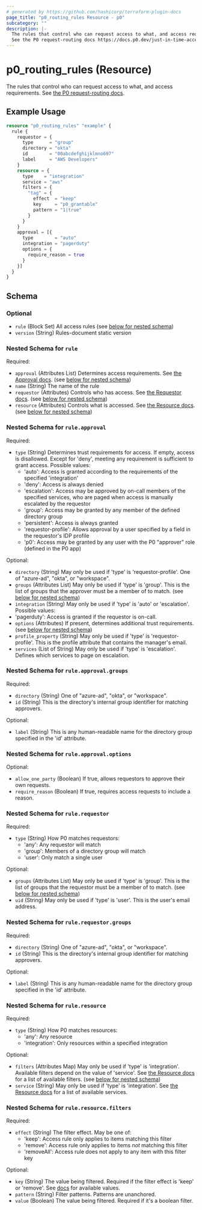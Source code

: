 ```yaml
---
# generated by https://github.com/hashicorp/terraform-plugin-docs
page_title: "p0_routing_rules Resource - p0"
subcategory: ""
description: |-
  The rules that control who can request access to what, and access requirements.
  See the P0 request-routing docs https://docs.p0.dev/just-in-time-access/request-routing.
---
```


# p0_routing_rules (Resource)

The rules that control who can request access to what, and access requirements.
See [the P0 request-routing docs](https://docs.p0.dev/just-in-time-access/request-routing).

## Example Usage

```terraform
resource "p0_routing_rules" "example" {
  rule {
    requestor = {
      type      = "group"
      directory = "okta"
      id        = "00abcdefghijklmno697"
      label     = "AWS Developers"
    }
    resource = {
      type    = "integration"
      service = "aws"
      filters = {
        "tag" = {
          effect  = "keep"
          key     = "p0_grantable"
          pattern = "1|true"
        }
      }
    }
    approval = [{
      type        = "auto"
      integration = "pagerduty"
      options = {
        require_reason = true
      }
    }]
  }
}
```

<!-- schema generated by tfplugindocs -->
## Schema

### Optional

- `rule` (Block Set) All access rules (see [below for nested schema](#nestedblock--rule))
- `version` (String) Rules-document static version

<a id="nestedblock--rule"></a>
### Nested Schema for `rule`

Required:

- `approval` (Attributes List) Determines access requirements. See [the Approval docs](https://docs.p0.dev/just-in-time-access/request-routing#approval). (see [below for nested schema](#nestedatt--rule--approval))
- `name` (String) The name of the rule
- `requestor` (Attributes) Controls who has access. See [the Requestor docs](https://docs.p0.dev/just-in-time-access/request-routing#requestor). (see [below for nested schema](#nestedatt--rule--requestor))
- `resource` (Attributes) Controls what is accessed. See [the Resource docs](https://docs.p0.dev/just-in-time-access/request-routing#resource). (see [below for nested schema](#nestedatt--rule--resource))

<a id="nestedatt--rule--approval"></a>
### Nested Schema for `rule.approval`

Required:

- `type` (String) Determines trust requirements for access. If empty, access is disallowed. Except for 'deny', meeting any requirement is sufficient to grant access. Possible values:
    - 'auto': Access is granted according to the requirements of the specified 'integration'
    - 'deny': Access is always denied
    - 'escalation': Access may be approved by on-call members of the specified services, who are paged when access is manually escalated by the requestor
    - 'group': Access may be granted by any member of the defined directory group
    - 'persistent': Access is always granted
    - 'requestor-profile': Allows approval by a user specified by a field in the requestor's IDP profile
    - 'p0': Access may be granted by any user with the P0 "approver" role (defined in the P0 app)

Optional:

- `directory` (String) May only be used if 'type' is 'requestor-profile'. One of "azure-ad", "okta", or "workspace".
- `groups` (Attributes List) May only be used if 'type' is 'group'. This is the list of groups that the approver must be a member of to match. (see [below for nested schema](#nestedatt--rule--approval--groups))
- `integration` (String) May only be used if 'type' is 'auto' or 'escalation'. Possible values:
- 'pagerduty': Access is granted if the requestor is on-call.
- `options` (Attributes) If present, determines additional trust requirements. (see [below for nested schema](#nestedatt--rule--approval--options))
- `profile_property` (String) May only be used if 'type' is 'requestor-profile'. This is the profile attribute that contains the manager's email.
- `services` (List of String) May only be used if 'type' is 'escalation'. Defines which services to page on escalation.

<a id="nestedatt--rule--approval--groups"></a>
### Nested Schema for `rule.approval.groups`

Required:

- `directory` (String) One of "azure-ad", "okta", or "workspace".
- `id` (String) This is the directory's internal group identifier for matching approvers.

Optional:

- `label` (String) This is any human-readable name for the directory group specified in the 'id' attribute.


<a id="nestedatt--rule--approval--options"></a>
### Nested Schema for `rule.approval.options`

Optional:

- `allow_one_party` (Boolean) If true, allows requestors to approve their own requests.
- `require_reason` (Boolean) If true, requires access requests to include a reason.



<a id="nestedatt--rule--requestor"></a>
### Nested Schema for `rule.requestor`

Required:

- `type` (String) How P0 matches requestors:
    - 'any': Any requestor will match
    - 'group': Members of a directory group will match
    - 'user': Only match a single user

Optional:

- `groups` (Attributes List) May only be used if 'type' is 'group'. This is the list of groups that the requestor must be a member of to match. (see [below for nested schema](#nestedatt--rule--requestor--groups))
- `uid` (String) May only be used if 'type' is 'user'. This is the user's email address.

<a id="nestedatt--rule--requestor--groups"></a>
### Nested Schema for `rule.requestor.groups`

Required:

- `directory` (String) One of "azure-ad", "okta", or "workspace".
- `id` (String) This is the directory's internal group identifier for matching approvers.

Optional:

- `label` (String) This is any human-readable name for the directory group specified in the 'id' attribute.



<a id="nestedatt--rule--resource"></a>
### Nested Schema for `rule.resource`

Required:

- `type` (String) How P0 matches resources:
    - 'any': Any resource
    - 'integration': Only resources within a specified integration

Optional:

- `filters` (Attributes Map) May only be used if 'type' is 'integration'. Available filters depend on the value of 'service'.
See [the Resource docs](https://docs.p0.dev/just-in-time-access/request-routing#resource) for a list of available filters. (see [below for nested schema](#nestedatt--rule--resource--filters))
- `service` (String) May only be used if 'type' is 'integration'.
See [the Resource docs](https://docs.p0.dev/just-in-time-access/request-routing#resource) for a list of available services.

<a id="nestedatt--rule--resource--filters"></a>
### Nested Schema for `rule.resource.filters`

Required:

- `effect` (String) The filter effect. May be one of:
    - 'keep': Access rule only applies to items matching this filter
    - 'remove': Access rule only applies to items _not_ matching this filter
    - 'removeAll': Access rule does not apply to any item with this filter key

Optional:

- `key` (String) The value being filtered. Required if the filter effect is 'keep' or 'remove'.
See [docs](https://docs.p0.dev/just-in-time-access/request-routing#resource) for available values.
- `pattern` (String) Filter patterns. Patterns are unanchored.
- `value` (Boolean) The value being filtered. Required if it's a boolean filter.
